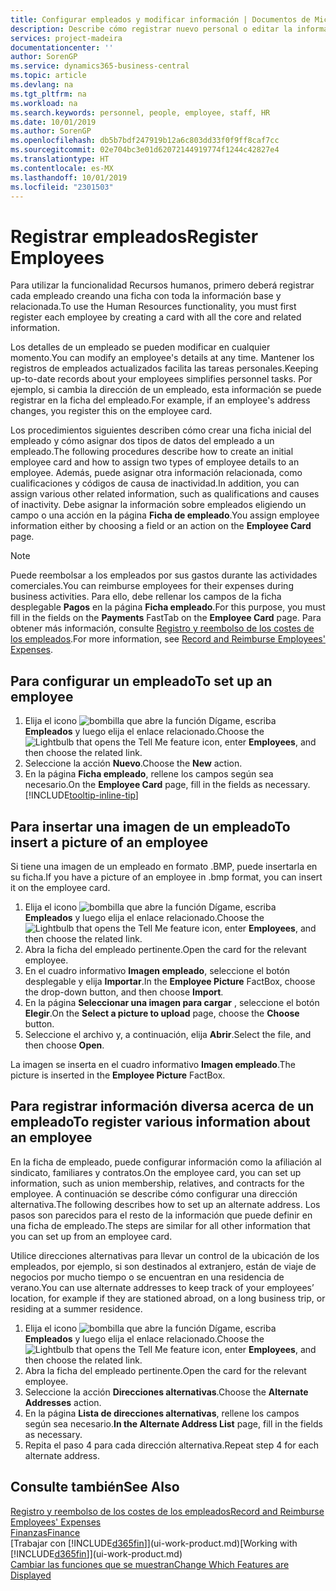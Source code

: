 ```yaml
---
title: Configurar empleados y modificar información | Documentos de Microsoft
description: Describe cómo registrar nuevo personal o editar la información del personal existente.
services: project-madeira
documentationcenter: ''
author: SorenGP
ms.service: dynamics365-business-central
ms.topic: article
ms.devlang: na
ms.tgt_pltfrm: na
ms.workload: na
ms.search.keywords: personnel, people, employee, staff, HR
ms.date: 10/01/2019
ms.author: SorenGP
ms.openlocfilehash: db5b7bdf247919b12a6c803dd33f0f9ff8caf7cc
ms.sourcegitcommit: 02e704bc3e01d62072144919774f1244c42827e4
ms.translationtype: HT
ms.contentlocale: es-MX
ms.lasthandoff: 10/01/2019
ms.locfileid: "2301503"
---
```

# <a name="register-employees"></a><span data-ttu-id="56a80-103">Registrar empleados</span><span class="sxs-lookup"><span data-stu-id="56a80-103">Register Employees</span></span>
<span data-ttu-id="56a80-104">Para utilizar la funcionalidad Recursos humanos, primero deberá registrar cada empleado creando una ficha con toda la información base y relacionada.</span><span class="sxs-lookup"><span data-stu-id="56a80-104">To use the Human Resources functionality, you must first register each employee by creating a card with all the core and related information.</span></span>

<span data-ttu-id="56a80-105">Los detalles de un empleado se pueden modificar en cualquier momento.</span><span class="sxs-lookup"><span data-stu-id="56a80-105">You can modify an employee's details at any time.</span></span> <span data-ttu-id="56a80-106">Mantener los registros de empleados actualizados facilita las tareas personales.</span><span class="sxs-lookup"><span data-stu-id="56a80-106">Keeping up-to-date records about your employees simplifies personnel tasks.</span></span> <span data-ttu-id="56a80-107">Por ejemplo, si cambia la dirección de un empleado, esta información se puede registrar en la ficha del empleado.</span><span class="sxs-lookup"><span data-stu-id="56a80-107">For example, if an employee's address changes, you register this on the employee card.</span></span>

<span data-ttu-id="56a80-108">Los procedimientos siguientes describen cómo crear una ficha inicial del empleado y cómo asignar dos tipos de datos del empleado a un empleado.</span><span class="sxs-lookup"><span data-stu-id="56a80-108">The following procedures describe how to create an initial employee card and how to assign two types of employee details to an employee.</span></span> <span data-ttu-id="56a80-109">Además, puede asignar otra información relacionada, como cualificaciones y códigos de causa de inactividad.</span><span class="sxs-lookup"><span data-stu-id="56a80-109">In addition, you can assign various other related information, such as qualifications and causes of inactivity.</span></span> <span data-ttu-id="56a80-110">Debe asignar la información sobre empleados eligiendo un campo o una acción en la página **Ficha de empleado**.</span><span class="sxs-lookup"><span data-stu-id="56a80-110">You assign employee information either by choosing a field or an action on the **Employee Card** page.</span></span>

> [!NOTE]  
> <span data-ttu-id="56a80-111">Puede reembolsar a los empleados por sus gastos durante las actividades comerciales.</span><span class="sxs-lookup"><span data-stu-id="56a80-111">You can reimburse employees for their expenses during business activities.</span></span> <span data-ttu-id="56a80-112">Para ello, debe rellenar los campos de la ficha desplegable **Pagos** en la página **Ficha empleado**.</span><span class="sxs-lookup"><span data-stu-id="56a80-112">For this purpose, you must fill in the fields on the **Payments** FastTab on the **Employee Card** page.</span></span> <span data-ttu-id="56a80-113">Para obtener más información, consulte [Registro y reembolso de los costes de los empleados](finance-how-record-reimburse-employee-expenses.md).</span><span class="sxs-lookup"><span data-stu-id="56a80-113">For more information, see [Record and Reimburse Employees' Expenses](finance-how-record-reimburse-employee-expenses.md).</span></span>

## <a name="to-set-up-an-employee"></a><span data-ttu-id="56a80-114">Para configurar un empleado</span><span class="sxs-lookup"><span data-stu-id="56a80-114">To set up an employee</span></span>
1. <span data-ttu-id="56a80-115">Elija el icono ![bombilla que abre la función Dígame](media/ui-search/search_small.png "Dígame que desea hacer"), escriba **Empleados** y luego elija el enlace relacionado.</span><span class="sxs-lookup"><span data-stu-id="56a80-115">Choose the ![Lightbulb that opens the Tell Me feature](media/ui-search/search_small.png "Tell me what you want to do") icon, enter **Employees**, and then choose the related link.</span></span>
2. <span data-ttu-id="56a80-116">Seleccione la acción **Nuevo**.</span><span class="sxs-lookup"><span data-stu-id="56a80-116">Choose the **New** action.</span></span>
3. <span data-ttu-id="56a80-117">En la página **Ficha empleado**, rellene los campos según sea necesario.</span><span class="sxs-lookup"><span data-stu-id="56a80-117">On the **Employee Card** page, fill in the fields as necessary.</span></span> [!INCLUDE[tooltip-inline-tip](includes/tooltip-inline-tip_md.md)]

## <a name="to-insert-a-picture-of-an-employee"></a><span data-ttu-id="56a80-118">Para insertar una imagen de un empleado</span><span class="sxs-lookup"><span data-stu-id="56a80-118">To insert a picture of an employee</span></span>
<span data-ttu-id="56a80-119">Si tiene una imagen de un empleado en formato .BMP, puede insertarla en su ficha.</span><span class="sxs-lookup"><span data-stu-id="56a80-119">If you have a picture of an employee in .bmp format, you can insert it on the employee card.</span></span>

1. <span data-ttu-id="56a80-120">Elija el icono ![bombilla que abre la función Dígame](media/ui-search/search_small.png "Dígame que desea hacer"), escriba **Empleados** y luego elija el enlace relacionado.</span><span class="sxs-lookup"><span data-stu-id="56a80-120">Choose the ![Lightbulb that opens the Tell Me feature](media/ui-search/search_small.png "Tell me what you want to do") icon, enter **Employees**, and then choose the related link.</span></span>
2. <span data-ttu-id="56a80-121">Abra la ficha del empleado pertinente.</span><span class="sxs-lookup"><span data-stu-id="56a80-121">Open the card for the relevant employee.</span></span>
3. <span data-ttu-id="56a80-122">En el cuadro informativo **Imagen empleado**, seleccione el botón desplegable y elija **Importar**.</span><span class="sxs-lookup"><span data-stu-id="56a80-122">In the **Employee Picture** FactBox, choose the drop-down button, and then choose **Import**.</span></span>
4. <span data-ttu-id="56a80-123">En la página **Seleccionar una imagen para cargar** , seleccione el botón **Elegir**.</span><span class="sxs-lookup"><span data-stu-id="56a80-123">On the **Select a picture to upload** page, choose the **Choose** button.</span></span>
5. <span data-ttu-id="56a80-124">Seleccione el archivo y, a continuación, elija **Abrir**.</span><span class="sxs-lookup"><span data-stu-id="56a80-124">Select the file, and then choose **Open**.</span></span>

<span data-ttu-id="56a80-125">La imagen se inserta en el cuadro informativo **Imagen empleado**.</span><span class="sxs-lookup"><span data-stu-id="56a80-125">The picture is inserted in the **Employee Picture** FactBox.</span></span>

## <a name="to-register-various-information-about-an-employee"></a><span data-ttu-id="56a80-126">Para registrar información diversa acerca de un empleado</span><span class="sxs-lookup"><span data-stu-id="56a80-126">To register various information about an employee</span></span>
<span data-ttu-id="56a80-127">En la ficha de empleado, puede configurar información como la afiliación al sindicato, familiares y contratos.</span><span class="sxs-lookup"><span data-stu-id="56a80-127">On the employee card, you can set up information, such as union membership, relatives, and contracts for the employee.</span></span> <span data-ttu-id="56a80-128">A continuación se describe cómo configurar una dirección alternativa.</span><span class="sxs-lookup"><span data-stu-id="56a80-128">The following describes how to set up an alternate address.</span></span> <span data-ttu-id="56a80-129">Los pasos son parecidos para el resto de la información que puede definir en una ficha de empleado.</span><span class="sxs-lookup"><span data-stu-id="56a80-129">The steps are similar for all other information that you can set up from an employee card.</span></span>

<span data-ttu-id="56a80-130">Utilice direcciones alternativas para llevar un control de la ubicación de los empleados, por ejemplo, si son destinados al extranjero, están de viaje de negocios por mucho tiempo o se encuentran en una residencia de verano.</span><span class="sxs-lookup"><span data-stu-id="56a80-130">You can use alternate addresses to keep track of your employees’ location, for example if they are stationed abroad, on a long business trip, or residing at a summer residence.</span></span>

1. <span data-ttu-id="56a80-131">Elija el icono ![bombilla que abre la función Dígame](media/ui-search/search_small.png "Dígame que desea hacer"), escriba **Empleados** y luego elija el enlace relacionado.</span><span class="sxs-lookup"><span data-stu-id="56a80-131">Choose the ![Lightbulb that opens the Tell Me feature](media/ui-search/search_small.png "Tell me what you want to do") icon, enter **Employees**, and then choose the related link.</span></span>
2. <span data-ttu-id="56a80-132">Abra la ficha del empleado pertinente.</span><span class="sxs-lookup"><span data-stu-id="56a80-132">Open the card for the relevant employee.</span></span>
3. <span data-ttu-id="56a80-133">Seleccione la acción **Direcciones alternativas**.</span><span class="sxs-lookup"><span data-stu-id="56a80-133">Choose the **Alternate Addresses** action.</span></span>
4. <span data-ttu-id="56a80-134">En la página **Lista de direcciones alternativas**, rellene los campos según sea necesario.</span><span class="sxs-lookup"><span data-stu-id="56a80-134">**In the Alternate Address List** page, fill in the fields as necessary.</span></span>
5. <span data-ttu-id="56a80-135">Repita el paso 4 para cada dirección alternativa.</span><span class="sxs-lookup"><span data-stu-id="56a80-135">Repeat step 4 for each alternate address.</span></span>

## <a name="see-also"></a><span data-ttu-id="56a80-136">Consulte también</span><span class="sxs-lookup"><span data-stu-id="56a80-136">See Also</span></span>
[<span data-ttu-id="56a80-137">Registro y reembolso de los costes de los empleados</span><span class="sxs-lookup"><span data-stu-id="56a80-137">Record and Reimburse Employees' Expenses</span></span>](finance-how-record-reimburse-employee-expenses.md)  
[<span data-ttu-id="56a80-138">Finanzas</span><span class="sxs-lookup"><span data-stu-id="56a80-138">Finance</span></span>](finance.md)  
<span data-ttu-id="56a80-139">[Trabajar con [!INCLUDE[d365fin](includes/d365fin_md.md)]](ui-work-product.md)</span><span class="sxs-lookup"><span data-stu-id="56a80-139">[Working with [!INCLUDE[d365fin](includes/d365fin_md.md)]](ui-work-product.md)</span></span>  
[<span data-ttu-id="56a80-140">Cambiar las funciones que se muestran</span><span class="sxs-lookup"><span data-stu-id="56a80-140">Change Which Features are Displayed</span></span>](ui-experiences.md)
